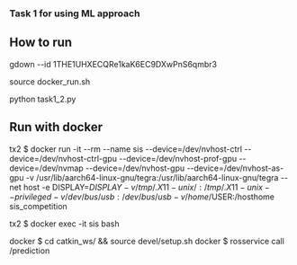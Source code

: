 ### Task 1 for using ML approach

## How to run

gdown --id 1THE1UHXECQRe1kaK6EC9DXwPnS6qmbr3

source docker_run.sh 

python task1_2.py

## Run with docker 

tx2 $  docker run -it --rm --name sis --device=/dev/nvhost-ctrl --device=/dev/nvhost-ctrl-gpu --device=/dev/nvhost-prof-gpu --device=/dev/nvmap --device=/dev/nvhost-gpu --device=/dev/nvhost-as-gpu -v /usr/lib/aarch64-linux-gnu/tegra:/usr/lib/aarch64-linux-gnu/tegra --net host -e DISPLAY=$DISPLAY -v /tmp/.X11-unix/:/tmp/.X11-unix --privileged -v /dev/bus/usb:/dev/bus/usb -v /home/$USER:/hosthome sis_competition

tx2 $  docker exec -it sis bash

docker $  cd catkin_ws/ && source devel/setup.sh
docker $  rosservice call /prediction
